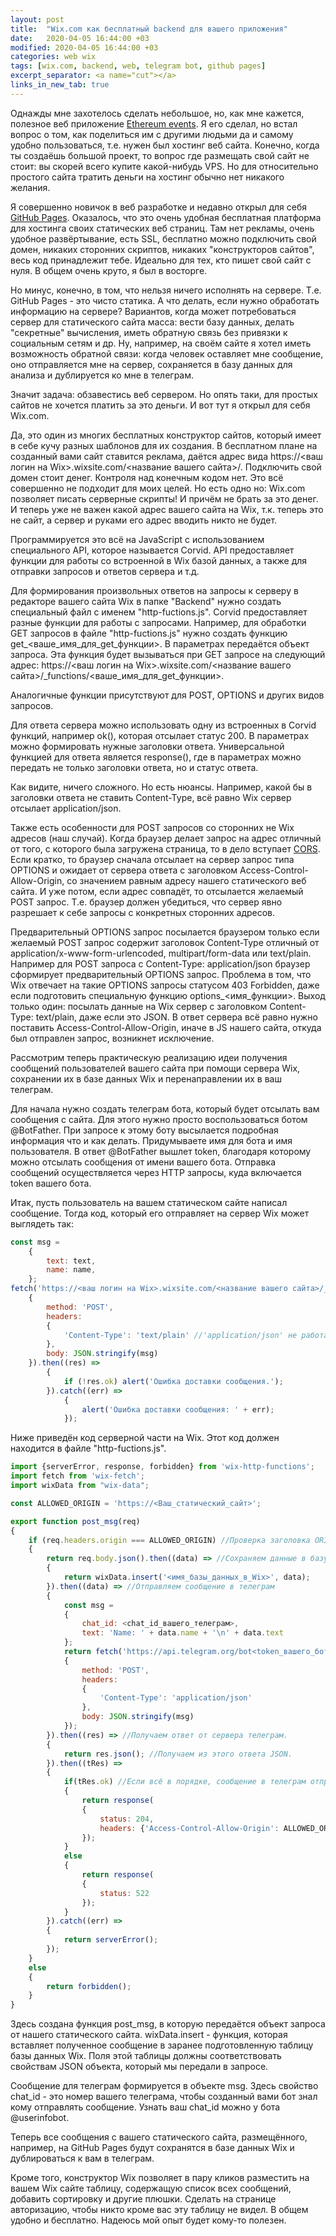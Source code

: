 ```yaml
---
layout: post
title:  "Wix.com как бесплатный backend для вашего приложения"
date:   2020-04-05 16:44:00 +03
modified: 2020-04-05 16:44:00 +03
categories: web wix
tags: [wix.com, backend, web, telegram bot, github pages]
excerpt_separator: <a name="cut"></a>
links_in_new_tab: true
---
```

Однажды мне захотелось сделать небольшое, но, как мне кажется, полезное веб приложение [Ethereum events](https://ethereum-events.com/).  Я его сделал, но встал вопрос о том, как поделиться им с другими людьми да и самому удобно пользоваться, т.е. нужен был хостинг веб сайта. Конечно, когда ты создаёшь большой проект, то вопрос где размещать свой сайт не стоит: вы скорей всего купите какой-нибудь VPS. Но для относительно простого сайта тратить деньги на хостинг обычно нет никакого желания.

<a name="cut"></a>
Я совершенно новичок в веб разработке и недавно открыл для себя [GitHub Pages](https://pages.github.com/). Оказалось, что это очень удобная бесплатная платформа для хостинга своих статических веб страниц. Там нет рекламы, очень удобное развёртывание, есть SSL, бесплатно можно подключить свой домен, никаких сторонних скриптов, никаких "конструкторов сайтов", весь код принадлежит тебе. Идеально для тех, кто пишет свой сайт с нуля. В общем очень круто, я был в восторге.

Но минус, конечно, в том, что нельзя ничего исполнять на сервере. Т.е. GitHub Pages - это чисто статика. А что делать, если нужно обработать информацию на сервере? Вариантов, когда может потребоваться сервер для статического сайта масса: вести базу данных, делать "секретные" вычисления, иметь обратную связь без привязки к социальным сетям и др. Ну, например, на своём сайте я хотел иметь возможность обратной связи: когда человек оставляет мне сообщение, оно отправляется мне на сервер, сохраняется в базу данных для анализа и дублируется ко мне в телеграм.

Значит задача: обзавестись веб сервером. Но опять таки, для простых сайтов не хочется платить за это деньги. И вот тут я открыл для себя Wix.com.

Да, это один из многих бесплатных конструктор сайтов, который имеет в себе кучу разных шаблонов для их создания. В бесплатном плане на созданный вами сайт ставится реклама, даётся адрес вида https://&lt;ваш логин на Wix&gt;.wixsite.com/&lt;название вашего сайта&gt;/. Подключить свой домен стоит денег. Контроля над конечным кодом нет. Это всё совершенно не подходит для моих целей. Но есть одно но: Wix.com позволяет писать серверные скрипты! И причём не брать за это денег. И теперь уже не важен какой адрес вашего сайта на Wix, т.к. теперь это не сайт, а сервер и руками его адрес вводить никто не будет.

Программируется это всё на JavaScript с использованием специального API, которое называется Corvid. API предоставляет функции для работы со встроенной в Wix базой данных, а также для отправки запросов и ответов сервера и т.д.

Для формирования произвольных ответов на запросы к серверу в редакторе вашего сайта Wix в папке "Backend" нужно создать специальный файл с именем "http-fuctions.js". Corvid предоставляет разные функции для работы с запросами. Например, для обработки GET запросов в файле "http-fuctions.js" нужно создать функцию get\_&lt;ваше\_имя\_для\_get\_функции&gt;. В параметрах передаётся объект запроса. Эта функция будет вызываться при GET запросе на следующий адрес: https://&lt;ваш логин на Wix&gt;.wixsite.com/&lt;название вашего сайта&gt;/\_functions/&lt;ваше\_имя\_для\_get\_функции&gt;.

Аналогичные функции присутствуют для POST, OPTIONS и других видов запросов.

Для ответа сервера можно использовать одну из встроенных в Corvid функций, например ok(), которая отсылает статус 200. В параметрах можно формировать нужные заголовки ответа. Универсальной функцией для ответа является response(), где в параметрах можно передать не только заголовки ответа, но и статус ответа.

Как видите, ничего сложного. Но есть нюансы. Например, какой бы в заголовки ответа не ставить Content-Type, всё равно Wix сервер отсылает application/json.

Также есть особенности для POST запросов со сторонних не Wix адресов (наш случай). Когда браузер делает запрос на адрес отличный от того, с которого была загружена страница, то в дело вступает [CORS](https://developer.mozilla.org/ru/docs/Web/HTTP/CORS). Если кратко, то браузер сначала отсылает на сервер запрос типа OPTIONS и ожидает от сервера ответа с заголовком Access-Control-Allow-Origin, со значением равным адресу нашего статического веб сайта. И уже потом, если адрес совпадёт, то отсылается желаемый POST запрос. Т.е. браузер должен убедиться, что сервер явно разрешает к себе запросы с конкретных сторонних адресов.

Предварительный OPTIONS запрос посылается браузером только если желаемый POST запрос содержит заголовок Content-Type отличный от application/x-www-form-urlencoded, multipart/form-data или text/plain. Например для POST запроса с Content-Type: application/json браузер сформирует предварительный OPTIONS запрос.
Проблема в том, что Wix отвечает на такие OPTIONS запросы статусом 403 Forbidden, даже если подготовить специальную функцию options\_&lt;имя\_функции&gt;. Выход только один: посылать данные на Wix сервер с заголовком Content-Type: text/plain, даже если это JSON. В ответ сервера всё равно нужно поставить Access-Control-Allow-Origin, иначе в JS нашего сайта, откуда был отправлен запрос, возникнет исключение.

Рассмотрим теперь практическую реализацию идеи получения сообщений пользователей вашего сайта при помощи сервера Wix, сохранении их в базе данных Wix и перенаправлении их в ваш телеграм.

Для начала нужно создать телеграм бота, который будет отсылать вам сообщения с сайта. Для этого нужно просто воспользоваться ботом @BotFather. При запросе к этому боту высылается подробная информация что и как делать. Придумываете имя для бота и имя пользователя. В ответ @BotFather вышлет token, благодаря которому можно отсылать сообщения от имени вашего бота. Отправка сообщений осуществляется через HTTP запросы, куда включается token вашего бота.

Итак, пусть пользователь на вашем статическом сайте написал сообщение. Тогда код, который  его отправляет на сервер Wix может выглядеть так:

```javascript
const msg = 
    {
        text: text,
        name: name,
    };
fetch('https://<ваш логин на Wix>.wixsite.com/<название вашего сайта>/_functions/msg',
    {
        method: 'POST',
        headers:
        {
            'Content-Type': 'text/plain' //'application/json' не работает
        },
        body: JSON.stringify(msg)
    }).then((res) =>
        {
            if (!res.ok) alert('Ошибка доставки сообщения.');
        }).catch((err) =>
            {
                alert('Ошибка доставки сообщения: ' + err);
            });
```

Ниже приведён код серверной части на Wix. Этот код должен находится в файле "http-fuctions.js".

``` javascript
import {serverError, response, forbidden} from 'wix-http-functions';
import fetch from 'wix-fetch';
import wixData from "wix-data";

const ALLOWED_ORIGIN = 'https://<Ваш_статический_сайт>';

export function post_msg(req)
{
    if (req.headers.origin === ALLOWED_ORIGIN) //Проверка заголовка ORIGIN, чтобы убедиться, что запрос пришёл с ожидаемого сайта.
    {
        return req.body.json().then((data) => //Сохраняем данные в базу данных wix.
        {
            return wixData.insert('<имя_базы_данных_в_Wix>', data);
        }).then((data) => //Отправляем сообщение в телеграм
        {
            const msg = 
            {
                chat_id: <chat_id_вашего_телеграм>,
                text: 'Name: ' + data.name + '\n' + data.text
            };
            return fetch('https://api.telegram.org/bot<token_вашего_бота>/sendMessage',
            {
                method: 'POST',
                headers:
                {
                    'Content-Type': 'application/json'
                },
                body: JSON.stringify(msg)
            });
        }).then((res) => //Получаем ответ от сервера телеграм.
        {
            return res.json(); //Получаем из этого ответа JSON.
        }).then((tRes) =>
        {
            if(tRes.ok) //Если всё в порядке, сообщение в телеграм отправлено, то отправляем status 204 и CORS заголовок.
            {
                return response(
                {
                    status: 204,
                    headers: {'Access-Control-Allow-Origin': ALLOWED_ORIGIN}
                });
            }
            else
            {
                return response(
                {
                    status: 522
                });
            }
        }).catch((err) =>
        {
            return serverError();
        });
    }
    else
    {
        return forbidden();
    }
}
```

Здесь создана функция post\_msg, в которую передаётся объект запроса от нашего статического сайта. wixData.insert - функция, которая вставляет полученное сообщение в заранее подготовленную таблицу базы данных Wix. Поля этой таблицы должны соответствовать свойствам JSON объекта, который мы передали в запросе.

Сообщение для телеграм формируется в объекте msg. Здесь свойство chat\_id - это номер вашего телеграма, чтобы созданный вами бот знал кому отправлять сообщение. Узнать ваш chat\_id можно у бота @userinfobot. 

Теперь все сообщения с вашего статического сайта, размещённого, например, на GitHub Pages будут сохранятся в базе данных Wix и дублироваться к вам в телеграм.

Кроме того, конструктор Wix позволяет в пару кликов разместить на вашем Wix сайте таблицу, содержащую список всех сообщений, добавить сортировку и другие плюшки. Сделать на странице авторизацию, чтобы никто кроме вас эту таблицу не видел. В общем удобно и бесплатно. Надеюсь мой опыт будет кому-то полезен.